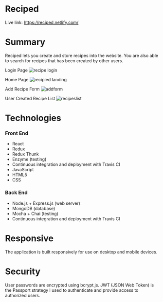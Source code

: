 # Reciped

Live link: https://reciped.netlify.com/

# Summary
Reciped lets you create and store recipes into the website. You are also able to search for recipes that has been created by other users. 

Login Page
![recipe login](https://user-images.githubusercontent.com/17520488/38970344-c5121f06-4349-11e8-9d41-72a2aa74a6b4.png)

Home Page
![recipied landing](https://user-images.githubusercontent.com/17520488/38970288-6edca6e2-4349-11e8-8d7e-847f2e0f158b.png)

Add Recipe Form
![addform](https://user-images.githubusercontent.com/17520488/38970285-6e6e9e0e-4349-11e8-9b77-c58d204236f7.png)

User Created Recipe List
![recipeslist](https://user-images.githubusercontent.com/17520488/38970287-6ec4957a-4349-11e8-9599-6e9197b00a10.png)


# Technologies

### Front End
* React
* Redux
* Redux Thunk
* Enzyme (testing)
* Continuous integration and deployment with Travis CI
* JavaScript
* HTML5
* CSS

### Back End
* Node.js + Express.js (web server)
* MongoDB (database)
* Mocha + Chai (testing)
* Continuous integration and deployment with Travis CI
# Responsive
The application is built responsively for use on desktop and mobile devices.

# Security
User passwords are encrypted using bcrypt.js.
JWT (JSON Web Token) is the Passport strategy I used to authenticate and provide access to authorized users.
